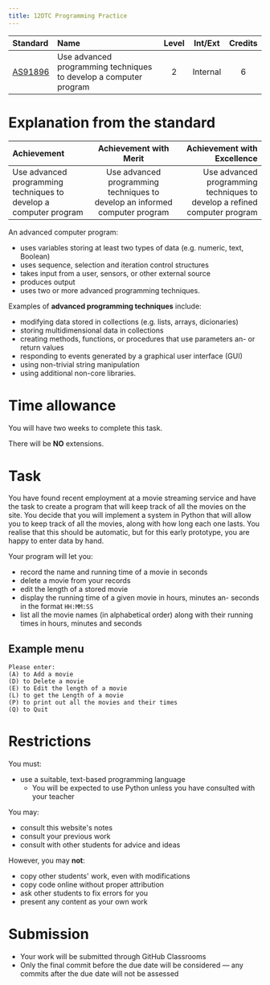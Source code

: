 ```yaml
---
title: 12DTC Programming Practice
---
```


| Standard | Name | Level | Int/Ext | Credits |
| :-- | :-- | :-: | :-: | :-: |
| [AS91896](https://www.nzqa.govt.nz/nqfdocs/ncea-resource/achievements/2019/as91896.pdf) | Use advanced programming techniques to develop a computer program | 2 | Internal | 6 |

# Explanation from the standard

| Achievement | Achievement with Merit | Achievement with Excellence |
| :-- | :-: | --: |
| Use advanced programming techniques to develop a computer program | Use advanced programming techniques to develop an informed computer program | Use advanced programming techniques to develop a refined computer program |

An advanced computer program:
- uses variables storing at least two types of data (e.g. numeric, text, Boolean)
- uses sequence, selection and iteration control structures
- takes input from a user, sensors, or other external source
- produces output
- uses two or more advanced programming techniques.

Examples of **advanced programming techniques** include:
- modifying data stored in collections (e.g. lists, arrays, dicionaries)
- storing multidimensional data in collections
- creating methods, functions, or procedures that use parameters an- or return values
- responding to events generated by a graphical user interface (GUI)
- using non-trivial string manipulation
- using additional non-core libraries.

# Time allowance

You will have two weeks to complete this task.

There will be **NO** extensions.

# Task

You have found recent employment at a movie streaming service and have the task to create a program that will keep track of all the movies on the site. You decide that you will implement a system in Python that will allow you to keep track of all the movies, along with how long each one lasts. You realise that this should be automatic, but for this early prototype, you are happy to enter data by hand. 

Your program will let you:

- record the name and running time of a movie in seconds
- delete a movie from your records
- edit the length of a stored movie
- display the running time of a given movie in hours, minutes an- seconds in the format ``HH:MM:SS``
- list all the movie names (in alphabetical order) along with their running times in hours, minutes and seconds

## Example menu

```
Please enter:
(A)	to Add a movie
(D)	to Delete a movie
(E)	to Edit the length of a movie
(L)	to get the Length of a movie
(P)	to print out all the movies and their times
(Q)	to Quit
```

# Restrictions

You must:
- use a suitable, text-based programming language
  - You will be expected to use Python unless you have consulted with your teacher

You may:
- consult this website's notes
- consult your previous work
- consult with other students for advice and ideas

However, you may **not**:
- copy other students' work, even with modifications
- copy code online without proper attribution
- ask other students to fix errors for you
- present any content as your own work

# Submission

- Your work will be submitted through GitHub Classrooms
- Only the final commit before the due date will be considered — any commits after the due date will not be assessed